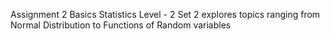 Assignment 2
Basics Statistics Level - 2
Set 2 explores topics ranging from Normal Distribution to Functions of Random variables